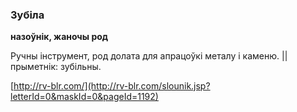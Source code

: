 ### Зубіла
**назоўнік, жаночы род**

Ручны інструмент, род долата для апрацоўкі металу і каменю. || прыметнік: зубільны.

<a rel="author">[http://rv-blr.com/](http://rv-blr.com/slounik.jsp?letterId=0&maskId=0&pageId=1192)</a>
